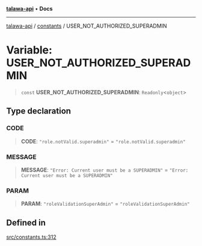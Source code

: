 [**talawa-api**](../../README.md) • **Docs**

***

[talawa-api](../../modules.md) / [constants](../README.md) / USER\_NOT\_AUTHORIZED\_SUPERADMIN

# Variable: USER\_NOT\_AUTHORIZED\_SUPERADMIN

> `const` **USER\_NOT\_AUTHORIZED\_SUPERADMIN**: `Readonly`\<`object`\>

## Type declaration

### CODE

> **CODE**: `"role.notValid.superadmin"` = `"role.notValid.superadmin"`

### MESSAGE

> **MESSAGE**: `"Error: Current user must be a SUPERADMIN"` = `"Error: Current user must be a SUPERADMIN"`

### PARAM

> **PARAM**: `"roleValidationSuperAdmin"` = `"roleValidationSuperAdmin"`

## Defined in

[src/constants.ts:312](https://github.com/PalisadoesFoundation/talawa-api/blob/fe65d855b3d1e3e4af621340e7e8bfa0325634c1/src/constants.ts#L312)
